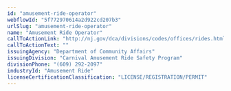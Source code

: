 ```yaml
---
id: "amusement-ride-operator"
webflowId: "5f772970614a2d922cd207b3"
urlSlug: "amusement-ride-operator"
name: "Amusement Ride Operator"
callToActionLink: "http://nj.gov/dca/divisions/codes/offices/rides.html"
callToActionText: ""
issuingAgency: "Department of Community Affairs"
issuingDivision: "Carnival Amusement Ride Safety Program"
divisionPhone: "(609) 292-2097"
industryId: "Amusement Ride"
licenseCertificationClassification: "LICENSE/REGISTRATION/PERMIT"
---
```

